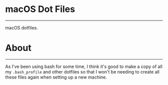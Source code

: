 # macOS Dot Files

---

macOS dotfiles.

# About

---

As I've been using bash for some time, I think it's good to make a copy of all my `.bash_profile` and other dotfiles so that I won't be needing to create all these files again when setting up a new machine.

